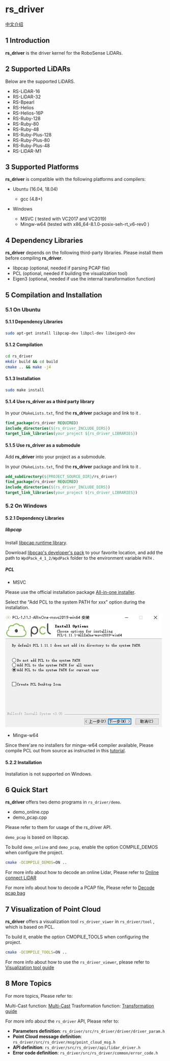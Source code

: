 # **rs_driver**  

[中文介绍](README_CN.md) 

## 1 Introduction

**rs_driver** is the driver kernel for the RoboSense LiDARs.

## 2 Supported LiDARs

Below are the supported LiDARS.

- RS-LiDAR-16
- RS-LiDAR-32
- RS-Bpearl
- RS-Helios
- RS-Helios-16P
- RS-Ruby-128
- RS-Ruby-80
- RS-Ruby-48
- RS-Ruby-Plus-128
- RS-Ruby-Plus-80
- RS-Ruby-Plus-48
- RS-LiDAR-M1

## 3 Supported Platforms

**rs_driver** is compatible with the following platforms and compilers: 

- Ubuntu (16.04, 18.04)
  - gcc (4.8+)

- Windows
  - MSVC ( tested with VC2017 and VC2019)
  - Mingw-w64 (tested with x86_64-8.1.0-posix-seh-rt_v6-rev0 )

## 4 Dependency Libraries

**rs_driver** depends on the following third-party libraries. Please install them before compiling **rs_driver**.

- libpcap (optional, needed if parsing PCAP file)
- PCL (optional, needed if building the visualization tool)
- Eigen3 (optional, needed if use the internal transformation function)

## 5 Compilation and Installation

### 5.1 On Ubuntu

#### 5.1.1 Dependency Libraries

```sh
sudo apt-get install libpcap-dev libpcl-dev libeigen3-dev
```

#### 5.1.2 Compilation

```bash
cd rs_driver
mkdir build && cd build
cmake .. && make -j4
```

#### 5.1.3 Installation

```bash
sudo make install
```

#### 5.1.4 Use rs_driver as a third party library

In your ```CMakeLists.txt```, find the **rs_driver** package and link to it .

```cmake
find_package(rs_driver REQUIRED)
include_directories(${rs_driver_INCLUDE_DIRS})
target_link_libraries(your_project ${rs_driver_LIBRARIES})
```

#### 5.1.5 Use rs_driver as a submodule

Add **rs_driver** into your project as a submodule. 

In your ```CMakeLists.txt```, find the **rs_driver** package and link to it .

```cmake
add_subdirectory(${PROJECT_SOURCE_DIR}/rs_driver)
find_package(rs_driver REQUIRED)
include_directories(${rs_driver_INCLUDE_DIRS})
target_link_libraries(your_project ${rs_driver_LIBRARIES})
```

### 5.2 On Windows

#### 5.2.1 Dependency Libraries

##### libpcap

Install [libpcap runtime library](https://www.winpcap.org/install/bin/WinPcap_4_1_3.exe).

Download [libpcap's developer's pack](https://www.winpcap.org/install/bin/WpdPack_4_1_2.zip) to your favorite location, and add the path to ```WpdPack_4_1_2/WpdPack``` folder to the environment variable ```PATH``` . 

##### PCL

+ MSVC

Please use the official installation package [All-in-one installer](https://github.com/PointCloudLibrary/pcl/releases).

Select the "Add PCL to the system PATH for xxx" option during the installation.

![](./doc/img/01_install_pcl.PNG)

+ Mingw-w64

Since there'are no installers for mingw-w64 compiler available, Please compile PCL out from source as instructed in this [tutorial](https://pointclouds.org/documentation/tutorials/compiling_pcl_windows.html). 

#### 5.2.2 Installation

Installation is not supported on Windows.

## 6 Quick Start

**rs_driver** offers two demo programs in ```rs_driver/demo```.

- demo_online.cpp
- demo_pcap.cpp

Please refer to them for usage of the rs_driver API. 

`demo_pcap` is based on libpcap.

To build `demo_online` and `demo_pcap`, enable the option COMPILE_DEMOS when configure the project.

```bash
cmake -DCOMPILE_DEMOS=ON ..
```

For more info about how to decode an online Lidar, Please refer to [Online connect LiDAR](doc/howto/how_to_online_use_driver.md)

For more info about how to decode a PCAP file, Please refer to [Decode pcap bag](doc/howto/how_to_decode_pcap.md)

## 7 Visualization of Point Cloud

**rs_driver** offers a visualization tool `rs_driver_viwer` in ```rs_driver/tool``` , which is based on PCL.

To build it, enable the option CMOPILE_TOOLS when configuring the project.

```bash
cmake -DCOMPILE_TOOLS=ON ..
```

For more info about how to use the `rs_driver_viewer`, please refer to [Visualization tool guide](doc/howto/how_to_use_rs_driver_viewer.md) 

## 8 More Topics

For more topics, Please refer to:

Multi-Cast function: [Multi-Cast](doc/howto/how_to_use_multi_cast_function.md) 
Trasformation function: [Transformation guide](doc/howto/ow_to_transform_pointcloud.md) 

For more info about the `rs_driver` API, Please refer to:
- **Parameters definition**: ```rs_driver/src/rs_driver/driver/driver_param.h```
- **Point Cloud message definition**: ```rs_driver/src/rs_driver/msg/point_cloud_msg.h```
- **API definition**: ```rs_driver/src/rs_driver/api/lidar_driver.h```
- **Error code definition**: ```rs_driver/src/rs_driver/common/error_code.h```

